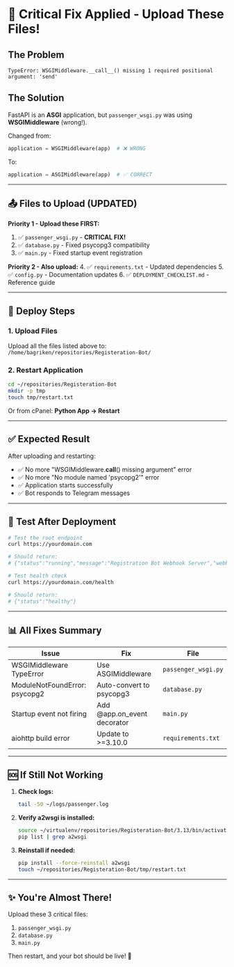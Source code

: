 # 🔧 Critical Fix Applied - Upload These Files!

## The Problem
```
TypeError: WSGIMiddleware.__call__() missing 1 required positional argument: 'send'
```

## The Solution
FastAPI is an **ASGI** application, but `passenger_wsgi.py` was using **WSGIMiddleware** (wrong!).

Changed from:
```python
application = WSGIMiddleware(app)  # ❌ WRONG
```

To:
```python
application = ASGIMiddleware(app)  # ✅ CORRECT
```

---

## 📤 Files to Upload (UPDATED)

**Priority 1 - Upload these FIRST:**
1. ✅ `passenger_wsgi.py` - **CRITICAL FIX!**
2. ✅ `database.py` - Fixed psycopg3 compatibility
3. ✅ `main.py` - Fixed startup event registration

**Priority 2 - Also upload:**
4. ✅ `requirements.txt` - Updated dependencies
5. ✅ `config.py` - Documentation updates
6. ✅ `DEPLOYMENT_CHECKLIST.md` - Reference guide

---

## 🚀 Deploy Steps

### 1. Upload Files
Upload all the files listed above to: `/home/bagriken/repositories/Registeration-Bot/`

### 2. Restart Application
```bash
cd ~/repositories/Registeration-Bot
mkdir -p tmp
touch tmp/restart.txt
```

Or from cPanel: **Python App → Restart**

---

## ✅ Expected Result

After uploading and restarting:
- ✅ No more "WSGIMiddleware.__call__() missing argument" error
- ✅ No more "No module named 'psycopg2'" error
- ✅ Application starts successfully
- ✅ Bot responds to Telegram messages

---

## 🧪 Test After Deployment

```bash
# Test the root endpoint
curl https://yourdomain.com

# Should return:
# {"status":"running","message":"Registration Bot Webhook Server","webhook_path":"/webhook/..."}

# Test health check
curl https://yourdomain.com/health

# Should return:
# {"status":"healthy"}
```

---

## 📊 All Fixes Summary

| Issue | Fix | File |
|-------|-----|------|
| WSGIMiddleware TypeError | Use ASGIMiddleware | `passenger_wsgi.py` |
| ModuleNotFoundError: psycopg2 | Auto-convert to psycopg3 | `database.py` |
| Startup event not firing | Add @app.on_event decorator | `main.py` |
| aiohttp build error | Update to >=3.10.0 | `requirements.txt` |

---

## 🆘 If Still Not Working

1. **Check logs:**
   ```bash
   tail -50 ~/logs/passenger.log
   ```

2. **Verify a2wsgi is installed:**
   ```bash
   source ~/virtualenv/repositories/Registeration-Bot/3.13/bin/activate
   pip list | grep a2wsgi
   ```

3. **Reinstall if needed:**
   ```bash
   pip install --force-reinstall a2wsgi
   touch ~/repositories/Registeration-Bot/tmp/restart.txt
   ```

---

## ✨ You're Almost There!

Upload these 3 critical files:
1. `passenger_wsgi.py`
2. `database.py`
3. `main.py`

Then restart, and your bot should be live! 🎉
